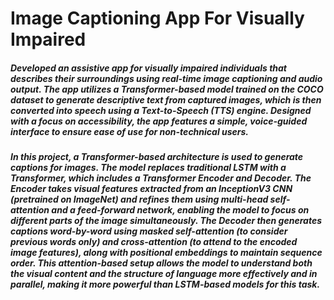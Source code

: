 # Image Captioning App For Visually Impaired 

##### Developed an assistive app for visually impaired individuals that describes their surroundings using real-time image captioning and audio output. The app utilizes a Transformer-based model trained on the COCO dataset to generate descriptive text from captured images, which is then converted into speech using a Text-to-Speech (TTS) engine. Designed with a focus on accessibility, the app features a simple, voice-guided interface to ensure ease of use for non-technical users. #####

##### In this project, a Transformer-based architecture is used to generate captions for images. The model replaces traditional LSTM with a Transformer, which includes a Transformer Encoder and Decoder. The Encoder takes visual features extracted from an InceptionV3 CNN (pretrained on ImageNet) and refines them using multi-head self-attention and a feed-forward network, enabling the model to focus on different parts of the image simultaneously. The Decoder then generates captions word-by-word using masked self-attention (to consider previous words only) and cross-attention (to attend to the encoded image features), along with positional embeddings to maintain sequence order. This attention-based setup allows the model to understand both the visual content and the structure of language more effectively and in parallel, making it more powerful than LSTM-based models for this task.
